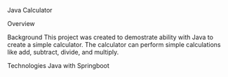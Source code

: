 Java Calculator 

Overview

Background
This project was created to demostrate ability with Java to create a simple calculator.
The calculator can perform simple calculations like add, subtract, divide, and multiply.

Technologies 
Java with Springboot

